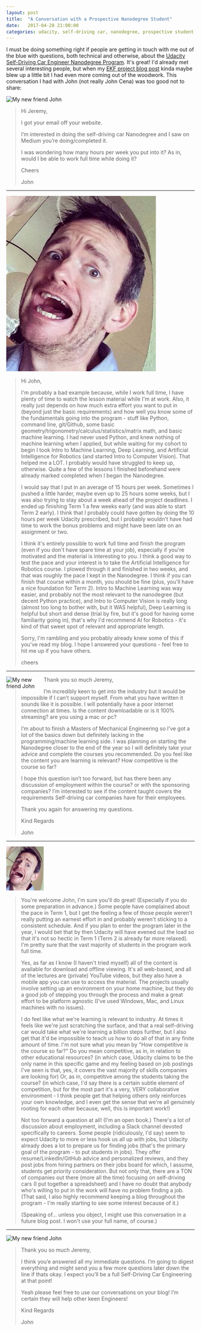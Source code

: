 ```yaml
---
layout: post
title:  "A Conversation with a Prospective Nanodegree Student"
date:   2017-04-28 21:00:00 
categories: udacity, self-driving car, nanodegree, prospective student
---
```


I must be doing something right if people are getting in touch with me out of the blue with questions, both technical and otherwise, about the [Udacity Self-Driving Car Engineer Nanodegree Program](https://www.udacity.com/drive). It's great! I'd already met several interesting people, but when my [EKF project blog post](http://jeremyshannon.com/2017/04/21/udacity-sdcnd-extended-kalman-filter.html) kinda maybe blew up a little bit I had even more coming out of the woodwork. This conversation I had with John (not really John Cena) was too good not to share:

<img src="https://upload.wikimedia.org/wikipedia/commons/thumb/7/77/John_Cena_May_2016.jpg/220px-John_Cena_May_2016.jpg" alt="My new friend John" width=100px>

> Hi Jeremy,
>
> I got your email off your website.
>
> I’m interested in doing the self-driving car Nanodegree and I saw on Medium you’re doing/completed it.
>
> I was wondering how many hours per week you put into it? As in, would I be able to work full time while doing it?
> 
> Cheers
>
> John
<hr>

<img src="https://github.com/jeremy-shannon/jeremy-shannon.github.io/blob/master/images/jeremyHead.jpg?raw=true">

> Hi John,
>
> I'm probably a bad example because, while I work full time, I have plenty of time to watch the lesson material while I'm at work. Also, it really just depends on how much extra effort you want to put in (beyond just the basic requirements) and how well you know some of the fundamentals going into the program - stuff like Python, command line, git/Github, some basic geometry/trigonometry/calculus/statistics/matrix math, and basic machine learning. I had never used Python, and knew nothing of machine learning when I applied, but while waiting for my cohort to begin I took Intro to Machine Learning, Deep Learning, and Artificial Intelligence for Robotics (and started Intro to Computer Vision). That helped me a LOT. I probably would have struggled to keep up, otherwise. Quite a few of the lessons I finished beforehand were already marked completed when I began the Nanodegree. 
>
> I would say that I put in an average of 15 hours per week. Sometimes I pushed a little harder, maybe even up to 25 hours some weeks, but I was also trying to stay about a week ahead of the project deadlines. I ended up finishing Term 1 a few weeks early (and was able to start Term 2 early). I think that I probably could have gotten by doing the 10 hours per week Udacity prescribed, but I probably wouldn't have had time to work the bonus problems and might have been late on an assignment or two. 
>
> I think it's entirely possible to work full time and finish the program (even if you don't have spare time at your job), especially if you're motivated and the material is interesting to you. I think a good way to test the pace and your interest is to take the Artificial Intelligence for Robotics course. I plowed through it and finished in two weeks, and that was roughly the pace I kept in the Nanodegree. I think if you can finish that course within a month, you should be fine (plus, you'll have a nice foundation for Term 2). Intro to Machine Learning was way easier, and probably not the most relevant to the nanodegree (but decent Python practice), and Intro to Computer Vision is really long (almost too long to bother with, but it WAS helpful), Deep Learning is helpful but short and dense (trial by fire, but it's good for having some familiarity going in), that's why I'd recommend AI for Robotics - it's kind of that sweet spot of relevant and appropriate length. 
>
> Sorry, I'm rambling and you probably already knew some of this if you've read my blog. I hope I answered your questions - feel free to hit me up if you have others.
>
> cheers
<hr>

<img src="https://upload.wikimedia.org/wikipedia/commons/thumb/7/77/John_Cena_May_2016.jpg/220px-John_Cena_May_2016.jpg" alt="My new friend John" width=100px style="float: left">

> Thank you so much Jeremy,
>
> I’m incredibly keen to get into the industry but it would be impossible if I can’t support myself. From what you have written it sounds like it is possible. I will potentially have a poor internet connection at times. Is the content downloadable or is it 100% streaming? are you using a mac or pc?
>
> I’m about to finish a Masters of Mechanical Engineering so I’ve got a lot of the basics down but definitely lacking in the programming/machine learning side. I was planning on starting the Nanodegree closer to the end of the year so I will definitely take your advice and complete the courses you recommended. Do you feel like the content you are learning is relevant? How competitive is the course so far?
>
> I hope this question isn’t too forward, but has there been any discussion of employment within the course? or with the sponsoring companies? I’m interested to see if the content taught covers the requirements Self-driving car companies have for their employees. 
>
> Thank you again for answering my questions.
>
> Kind Regards
>
> John
<hr>

<img src="https://github.com/jeremy-shannon/jeremy-shannon.github.io/blob/master/images/jeremyHead.jpg?raw=true" alt="My purty head" width=100px>

> You're welcome John, I'm sure you'll do great! (Especially if you do some preparation in advance.) Some people have complained about the pace in Term 1, but I get the feeling a few of those people weren't really putting an earnest effort in and probably weren't sticking to a consistent schedule. And if you plan to enter the program later in the year, I would bet that by then Udacity will have evened out the load so that it's not so hectic in Term 1 (Term 2 is already far more relaxed). I'm pretty sure that the vast majority of students in the program work full time. 
>
> Yes, as far as I know (I haven't tried myself) all of the content is available for download and offline viewing. It's all web-based, and all of the lectures are (private) YouTube videos, but they also have a mobile app you can use to access the material. The projects usually involve setting up an environment on your home machine, but they do a good job of stepping you through the process and make a great effort to be platform agnostic (I've used Windows, Mac, and Linux machines with no issues). 
>
> I do feel like what we're learning is relevant to industry. At times it feels like we're just scratching the surface, and that a real self-driving car would take what we're learning a billion steps further, but I also get that it'd be impossible to teach us how to do all of that in any finite amount of time. I'm not sure what you mean by "How competitive is the course so far?" Do you mean competitive, as in, in relation to other educational resources? (in which case, Udacity claims to be the only name in this specific game and my feeling based on job postings I've seen is that, yes, it covers the vast majority of skills companies are looking for) Or, as in, competitive among the students taking the course? (in which case, I'd say there is a certain subtle element of competition, but for the most part it's a very, VERY collaborative environment - I think people get that helping others only reinforces your own knowledge, and I even get the sense that we're all genuinely rooting for each other because, well, this is important work!)
>
> Not too forward a question at all! (I'm an open book.) There's a lot of discussion about employment, including a Slack channel devoted specifically to careers. Some people (ridiculously, I'd say) seem to expect Udacity to more or less hook us all up with jobs, but Udacity already does a lot to prepare us for finding jobs (that's the primary goal of the program - to put students in jobs). They offer resume/LinkedIn/GitHub advice and personalized reviews, and they post jobs from hiring partners on their jobs board for which, I assume, students get priority consideration. But not only that, there are a TON of companies out there (more all the time) focusing on self-driving cars (I put together a spreadsheet) and I have no doubt that anybody who's willing to put in the work will have no problem finding a job. (That said, I also highly recommend keeping a blog throughout the program - I'm really starting to see some interest because of it.)
>
> (Speaking of... unless you object, I might use this conversation in a future blog post. I won't use your full name, of course.)
<hr>

<img src="https://upload.wikimedia.org/wikipedia/commons/thumb/7/77/John_Cena_May_2016.jpg/220px-John_Cena_May_2016.jpg" alt="My new friend John" width=100px>

> Thank you so much Jeremy,
>
> I think you’e answered all my immediate questions. I’m going to digest everything and might send you a few more questions later down the line if thats okay. I expect you’ll be a full Self-Driving Car Engineering at that point!
>
> Yeah please feel free to use our conversations on your blog! I’m certain they will help other keen Engineers! 
>
> Kind Regards
>
> John
